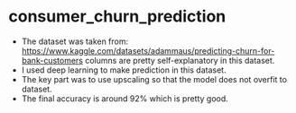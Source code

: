 # consumer_churn_prediction
* The dataset was taken from: https://www.kaggle.com/datasets/adammaus/predicting-churn-for-bank-customers 
   columns are pretty self-explanatory in this dataset. 
* I used deep learning to make prediction in this dataset.
* The key part was to use upscaling so that the model does not overfit to dataset.
* The final accuracy is around 92% which is pretty good.
